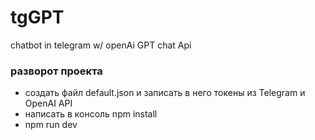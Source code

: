 # tgGPT
chatbot in telegram w/ openAi GPT chat Api

### разворот проекта
- создать файл default.json и записать в него токены из Telegram и OpenAI API
- написать в консоль npm install
- npm run dev